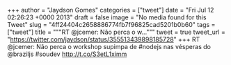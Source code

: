 
+++
author = "Jaydson Gomes"
categories = ["tweet"]
date = "Fri Jul 12 02:26:23 +0000 2013"
draft = false
image = "No media found for this Tweet"
slug = "4ff24404c2658886774fb7f96825cad5201b0b60"
tags = ["tweet"]
title = """RT @jcemer: Não perca o w..."""
tweet = true
tweet_url = "https://twitter.com/jaydson/status/355513439898185728"
+++
RT @jcemer: Não perca o workshop supimpa de  #nodejs nas vésperas do @braziljs #soudev http://t.co/S3etL1ximm
